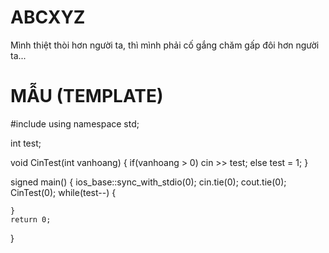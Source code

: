 # ABCXYZ
Mình thiệt thòi hơn người ta, thì mình phải cố gắng chăm gấp đôi hơn người ta...

# MẪU (TEMPLATE)


#include <iostream>
using namespace std;

int test;

void CinTest(int vanhoang)
{
    if(vanhoang > 0) cin >> test;
    else test = 1;
}

signed main()
{
    ios_base::sync_with_stdio(0); cin.tie(0); cout.tie(0); CinTest(0);
    while(test--)
    {
        
    }
    return 0;
}
